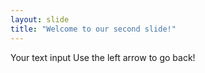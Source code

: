 ```yaml
---
layout: slide
title: "Welcome to our second slide!"
---
```

Your text input
Use the left arrow to go back!
